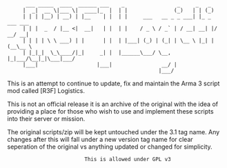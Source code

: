           ___ _____  ____  ______ ___    _                 _     _   _          
         |  _|  __ \|___ \|  ____|_  |  | |               (_)   | | (_)         
         | | | |__) | __) | |__    | |  | |     ___   __ _ _ ___| |_ _  ___ ___ 
         | | |  _  / |__ <|  __|   | |  | |    / _ \ / _` | / __| __| |/ __/ __|
         | | | | \ \ ___) | |      | |  | |___| (_) | (_| | \__ \ |_| | (__\__ \
         | |_|_|  \_\____/|_|     _| |  |______\___/ \__, |_|___/\__|_|\___|___/
         |___|                   |___|                __/ |                     
                                                     |___/

This is an attempt to continue to update, fix and maintain the Arma 3 script mod called [R3F] Logistics.

This is not an official release it is an archive of the original with the idea of providing a place for those
who wish to use and implement these scripts into their server or mission.

The original scripts/zip will be kept untouched under the 3.1 tag name.  Any changes after this will fall
under a new version tag name for clear seperation of the original vs anything updated or changed for simplicity.

                             This is allowed under GPL v3